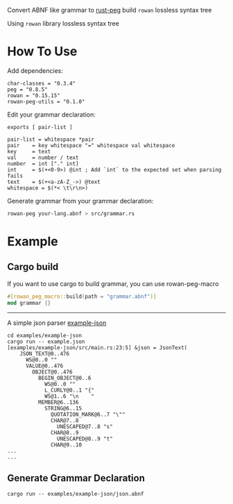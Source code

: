Convert ABNF like grammar to [rust-peg] build `rowan` lossless syntax tree

Using `rowan` library lossless syntax tree

[rust-peg]: https://github.com/kevinmehall/rust-peg

# How To Use

Add dependencies:

```
char-classes = "0.3.4"
peg = "0.8.5"
rowan = "0.15.15"
rowan-peg-utils = "0.1.0"
```

Edit your grammar declaration:

```abnf
exports [ pair-list ]

pair-list = whitespace *pair
pair    = key whitespace "=" whitespace val whitespace
key     = text
val     = number / text
number  = int ["." int]
int     = $(+<0-9>) @int ; Add `int` to the expected set when parsing fails
text    = $(+<a-zA-Z_->) @text
whitespace = $(*< \t\r\n>)
```

Generate grammar from your grammar declaration:

```sh
rowan-peg your-lang.abnf > src/grammar.rs
```

# Example

## Cargo build

If you want to use cargo to build grammar, you can use rowan-peg-macro

```rust
#[rowan_peg_macro::build(path = "grammar.abnf")]
mod grammar {}
```

---

A simple json parser [example-json](./examples/example-json)

```
cd examples/example-json
cargo run -- example.json
[examples/example-json/src/main.rs:23:5] &json = JsonText(
    JSON_TEXT@0..476
      WS@0..0 ""
      VALUE@0..476
        OBJECT@0..476
          BEGIN_OBJECT@0..6
            WS@0..0 ""
            L_CURLY@0..1 "{"
            WS@1..6 "\n    "
          MEMBER@6..136
            STRING@6..15
              QUOTATION_MARK@6..7 "\""
              CHAR@7..8
                UNESCAPED@7..8 "s"
              CHAR@8..9
                UNESCAPED@8..9 "t"
              CHAR@9..10
...
...
```

## Generate Grammar Declaration

```
cargo run -- examples/example-json/json.abnf
```
